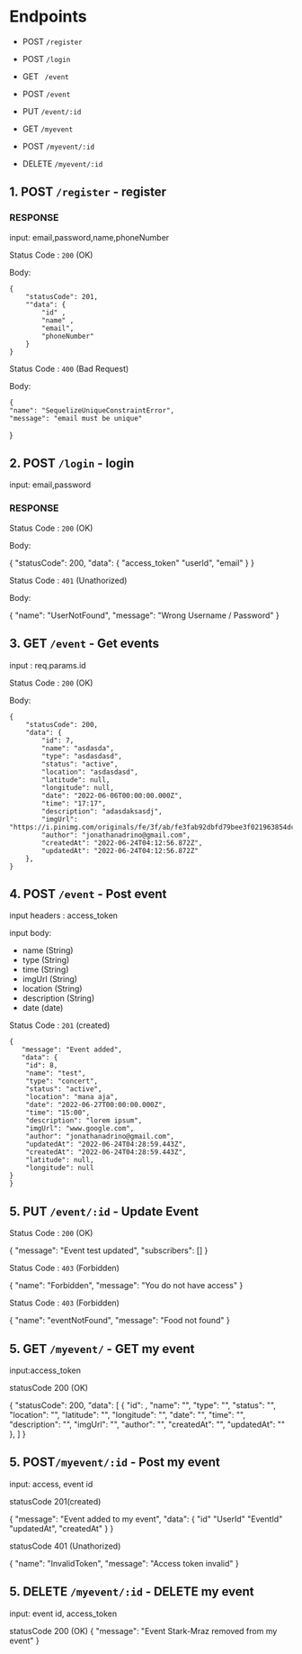 # Endpoints

- POST `/register`

- POST `/login`

- GET ` /event`

- POST `/event`

- PUT `/event/:id`

- GET `/myevent`

- POST `/myevent/:id`

- DELETE `/myevent/:id`

## 1. POST `/register` - register

### RESPONSE

input:
email,password,name,phoneNumber

Status Code : `200` (OK)

Body:

    {
        "statusCode": 201,
        ""data": {
            "id" ,
            "name" ,
            "email",
            "phoneNumber"
        }
    }

Status Code : `400` (Bad Request)

Body:

    {
    "name": "SequelizeUniqueConstraintError",
    "message": "email must be unique"

}

## 2. POST `/login` - login

input: email,password

### RESPONSE

Status Code : `200` (OK)

Body:

{
"statusCode": 200,
"data": {
"access_token"
"userId",
"email"
}
}

Status Code : `401` (Unathorized)

Body:

{
"name": "UserNotFound",
"message": "Wrong Username / Password"
}

## 3. GET `/event` - Get events

input : req.params.id

Status Code : `200` (OK)

Body:

    {
        "statusCode": 200,
        "data": {
            "id": 7,
            "name": "asdasda",
            "type": "asdasdasd",
            "status": "active",
            "location": "asdasdasd",
            "latitude": null,
            "longitude": null,
            "date": "2022-06-06T00:00:00.000Z",
            "time": "17:17",
            "description": "adasdaksasdj",
            "imgUrl": "https://i.pinimg.com/originals/fe/3f/ab/fe3fab92dbfd79bee3f021963854dc4b.png",
            "author": "jonathanadrino@gmail.com",
            "createdAt": "2022-06-24T04:12:56.872Z",
            "updatedAt": "2022-06-24T04:12:56.872Z"
        },
    }

## 4. POST `/event` - Post event

input headers : access_token

input body:
- name (String)
- type (String)
- time (String)
- imgUrl (String)
- location (String)
- description (String)
- date (date)

Status Code : `201` (created)

    {
       "message": "Event added",
       "data": {
        "id": 8,
        "name": "test",
        "type": "concert",
        "status": "active",
        "location": "mana aja",
        "date": "2022-06-27T00:00:00.000Z",
        "time": "15:00",
        "description": "lorem ipsum",
        "imgUrl": "www.google.com",
        "author": "jonathanadrino@gmail.com",
        "updatedAt": "2022-06-24T04:28:59.443Z",
        "createdAt": "2022-06-24T04:28:59.443Z",
        "latitude": null,
        "longitude": null
    }
    }


## 5. PUT `/event/:id` - Update Event

Status Code : `200` (OK)

   {
    "message": "Event test updated",
    "subscribers": []
}

Status Code : `403` (Forbidden)

{
    "name": "Forbidden",
    "message": "You do not have access"
}

Status Code : `403` (Forbidden)

{
    "name": "eventNotFound",
    "message": "Food not found"
}


## 5. GET `/myevent/` - GET my event

input:access_token

statusCode 200 (OK)

{
    "statusCode": 200,
    "data": [
        {
            "id": ,
            "name": "",
            "type": "",
            "status": "",
            "location": "",
            "latitude": "",
            "longitude": "",
            "date": "",
            "time": "",
            "description": "",
            "imgUrl": "",
            "author": "",
            "createdAt": "",
            "updatedAt": ""
        },
    ]
}


## 5. POST`/myevent/:id` - Post my event
input: access, event id

statusCode 201(created)

{
    "message": "Event <name> added to my event",
    "data": {
        "id"
        "UserId"
        "EventId"
        "updatedAt",
        "createdAt"
    }
}

statusCode 401 (Unathorized)

{
    "name": "InvalidToken",
    "message": "Access token invalid"
}

## 5. DELETE `/myevent/:id` - DELETE my event

input: event id, access_token

statusCode 200 (OK)
{
    "message": "Event Stark-Mraz removed from my event"
}
